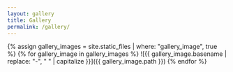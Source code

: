 ```yaml
---
layout: gallery
title: Gallery
permalink: /gallery/
---
```

{% assign gallery_images = site.static_files | where: "gallery_image", true %}
{% for gallery_image in gallery_images %}
  ![{{ gallery_image.basename | replace: "-", " " | capitalize }}]({{ gallery_image.path }})
{% endfor %}